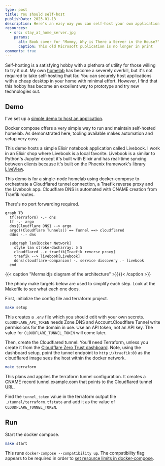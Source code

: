 ```yaml
---
type: post
title: You should self-host
publishDate: 2023-01-13
description: Here's an easy way you can self-host your own application
resources:
  - src: stay_at_home_server.jpg
    params:
      alt: Book cover for "Mommy, Why is There a Server in the House?"
      caption: This old Microsoft publication is no longer in print
comments: true
---
```


Self-hosting is a satisfying hobby with a plethora of utility for those willing
to try it out. My own [homelab](/homelab) has become a severely overkill, but
it's not required to take self-hosting that far. You can securely host
applications with a cheap desktop in your home with minimal effort. However, I
find that this hobby has become an excellent way to prototype and try new
technologies out.

## Demo

I've set up a
[simple demo to host an application](https://github.com/brettinternet/docker-compose-hosted-demo).

Docker compose offers a very simple way to run and maintain self-hosted homelab.
As demonstrated here, tooling available makes automation and setup very easy.

This demo hosts a simple Elixir notebook application called Livebook. I work in
an Elixir shop where Livebook is a local favorite. Livebook is a similar to
Python's Jupyter except it's built with Elixir and has real-time syncing between
clients because it's built on the Phoenix framework's library
[LiveView](https://hexdocs.pm/phoenix_live_view/Phoenix.LiveView.html).

This demo is for a single-node homelab using docker-compose to orchestrate a
Cloudflared tunnel connection, a Traefik reverse proxy and the Livebook app.
Cloudflare DNS is automated with CNAME creation from Traefik routes.

There's no port forwarding required.

```mermaid
graph TB
  tf(Terraform) -.- dns
  tf -.- argo
  dns{Cloudflare DNS} --> argo
  argo((Cloudflare Tunnels)) == Tunnel ==> cloudflared
  ddns -.- dns

  subgraph lan[Docker Network]
    style lan stroke-dasharray: 5 5
    cloudflared --> traefik[Traefik reverse proxy]
    traefik --> livebook[Livebook]
    ddns[cloudflare-companion] -. service discovery .- livebook
  end
```

{{< caption "Mermaidjs diagram of the architecture" >}}{{< /caption >}}

The phony make targets below are used to simplify each step. Look at the
[Makefile](./Makefile) to see what each one does.

First, initialize the config file and terraform project.

```sh
make setup
```

This creates a `.env` file which you should edit with your own secrets.
`CLOUDFLARE_API_TOKEN` needs Zone.DNS and Account.Cloudflare Tunnel write
permissions for the domain in use. Use an API token, not an API key. The value
for `CLOUDFLARE_TUNNEL_TOKEN` will come later.

Then, create the Cloudflared tunnel. You'll need Terraform, unless you create it
from the [Cloudflare Zero Trust dashboard](https://one.dash.cloudflare.com/).
Note, using the dashboard setup, point the tunnel endpoint to
`http://traefik:80` as the cloudflared image sees the host within the docker
network.

```sh
make terraform
```

This plans and applies the terraform tunnel configuration. It creates a CNAME
record tunnel.example.com that points to the Cloudflared tunnel URL.

Find the `tunnel_token` value in the terraform output file
`./tunnel/terraform.tfstate` and add it as the value of
`CLOUDFLARE_TUNNEL_TOKEN`.

## Run

Start the docker compose.

```sh
make start
```

This runs `docker-compose --compatibility up`. The compatibility flag appears to
be required in order to
[set resource limits in docker-compose](https://github.com/docker/compose/issues/4513).
